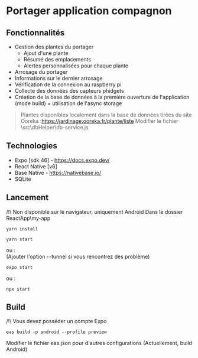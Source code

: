 
# Portager application compagnon

## Fonctionnalités

- Gestion des plantes du portager
    - Ajout d'une plante
    - Résumé des emplacements
    - Alertes personnalisées pour chaque plante
- Arrosage du portager
- Informations sur le dernier arrosage
- Vérification de la connexion au raspberry pi
- Collecte des données des capteurs phidgets
- Création de la base de données à la première ouverture de l'application (mode build) + utilisation de l'async storage


> Plantes disponibles localement dans la base de données tirées du site Ooreka :https://jardinage.ooreka.fr/plante/liste
> Modifier le fichier \src\dbHelper\db-service.js 



## Technologies

- Expo [sdk 46] - https://docs.expo.dev/
- React Native [v6]
- Base Native - https://nativebase.io/
- SQLite

## Lancement
/!\ Non disponible sur le navigateur, uniquement Android
Dans le dossier ReactApp\my-app
```bach
yarn install
```
```bach
yarn start
```
ou :     
(Ajouter l'option --tunnel si vous rencontrez des problème)
```bach
expo start
```
ou : 
```
npx start
```

## Build
/!\ Vous devez posséder un compte Expo
```
eas build -p android --profile preview
```
Modifier le fichier eas.json pour d'autres configurations (Actuellement, build Android)
